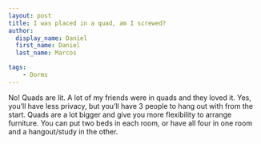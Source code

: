 ```yaml
---
layout: post
title: I was placed in a quad, am I screwed?
author:
  display_name: Daniel
  first_name: Daniel
  last_name: Marcos

tags:
    - Dorms
---
```


No! Quads are lit. A lot of my friends were in quads and they loved it. Yes,
you’ll have less privacy, but you’ll have 3 people to hang out with from the
start. Quads are a lot bigger and give you more flexibility to arrange
furniture. You can put two beds in each room, or have all four in one room and a
hangout/study in the other.
